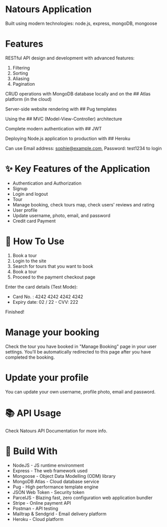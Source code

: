 # Natours Application 

Built using modern technologies: node.js, express, mongoDB, mongoose

# Features
RESTful API design and development with advanced features:  
1. Filtering 
1. Sorting 
1. Aliasing 
1. Pagination

CRUD operations with MongoDB database locally and on the ## Atlas platform (in the cloud)

Server-side website rendering with ## Pug templates

Using the ## MVC (Model-View-Controller) architecture

Complete modern authentication with ## JWT

Deploying Node.js application to production with ## Heroku

Can use Email address: sophie@example.com, Password: test1234 to login

# ✨ Key Features of the Application
* Authentication and Authorization
* Signup
* Login and logout
* Tour
* Manage booking, check tours map, check users' reviews and rating
* User profile
* Update username, photo, email, and password
* Credit card Payment

# 📝 How To Use
1. Book a tour
1. Login to the site
1. Search for tours that you want to book
1. Book a tour
1. Proceed to the payment checkout page

Enter the card details (Test Mode):
   - Card No. : 4242 4242 4242 4242
   - Expiry date: 02 / 22
    - CVV: 222

Finished!

# Manage your booking
Check the tour you have booked in "Manage Booking" page in your user settings. You'll be automatically redirected to this page after you have completed the booking.

# Update your profile
You can update your own username, profile photo, email and password.

# 📚 API Usage
Check Natours API Documentation for more info.

# 🔨 Build With
* NodeJS - JS runtime environment
* Express - The web framework used
* Mongoose - Object Data Modelling (ODM) library
* MongoDB Atlas - Cloud database service
* Pug - High performance template engine
* JSON Web Token - Security token
* ParcelJS - Blazing fast, zero configuration web application bundler
* Stripe - Online payment API
* Postman - API testing
* Mailtrap & Sendgrid - Email delivery platform
* Heroku - Cloud platform
